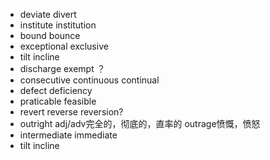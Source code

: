- deviate divert
- institute institution
- bound bounce
- exceptional exclusive
- tilt incline
- discharge exempt ？
- consecutive continuous continual
- defect deficiency
- praticable feasible
- revert reverse reversion?
- outright adj/adv完全的，彻底的，直率的 outrage愤慨，愤怒
- intermediate immediate
- tilt incline